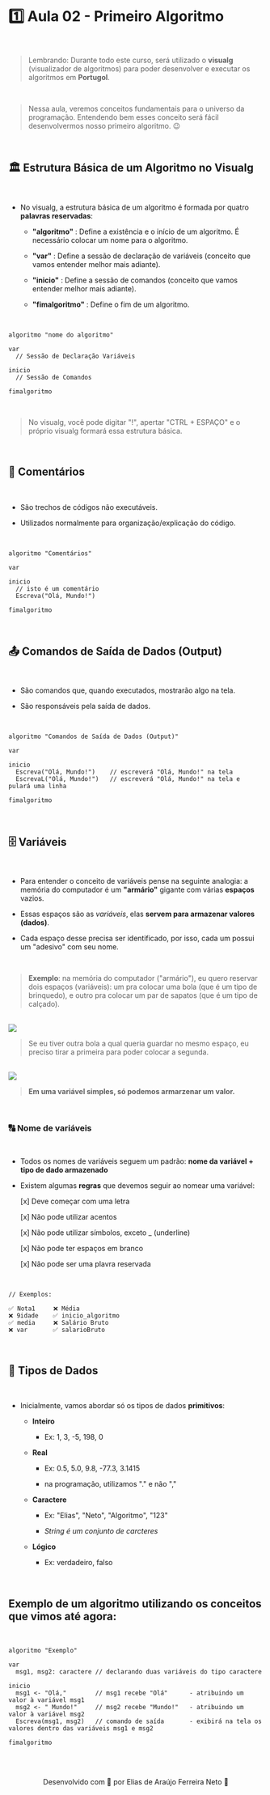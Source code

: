 # 1️⃣ Aula 02 - Primeiro Algoritmo

<br>

> Lembrando: Durante todo este curso, será utilizado o **visualg** (visualizador de algoritmos) para poder desenvolver e executar os algoritmos em **Portugol**.

<br>

> Nessa aula, veremos conceitos fundamentais para o universo da programação. Entendendo bem esses conceito
> será fácil desenvolvermos nosso primeiro algoritmo. 😉

<br>

## 🏛 **Estrutura Básica de um Algoritmo no Visualg**

<br>

- No visualg, a estrutura básica de um algoritmo é formada por quatro **palavras reservadas**:

  - **"algoritmo"** : Define a existência e o início de um algoritmo. É necessário colocar um nome para o algoritmo.

  - **"var"** : Define a sessão de declaração de variáveis (conceito que vamos entender melhor mais adiante).

  - **"inicio"** : Define a sessão de comandos (conceito que vamos entender melhor mais adiante).

  - **"fimalgoritmo"** : Define o fim de um algoritmo.

<br>

````
algoritmo "nome do algoritmo"

var
  // Sessão de Declaração Variáveis

inicio
  // Sessão de Comandos

fimalgoritmo
````

<br>

> No visualg, você pode digitar "!", apertar "CTRL + ESPAÇO" e o próprio visualg formará essa estrutura básica.

<br>

## 💬 **Comentários**

<br>

- São trechos de códigos não executáveis.

- Utilizados normalmente para organização/explicação do código.

<br>

````
algoritmo "Comentários" 

var

inicio
  // isto é um comentário
  Escreva("Olá, Mundo!")

fimalgoritmo
````

<br>

## 📤 **Comandos de Saída de Dados (Output)**

<br>

- São comandos que, quando executados, mostrarão algo na tela.

- São responsáveis pela saída de dados.

<br>

````
algoritmo "Comandos de Saída de Dados (Output)"

var

inicio
  Escreva("Olá, Mundo!")    // escreverá "Olá, Mundo!" na tela
  EscrevaL("Olá, Mundo!")   // escreverá "Olá, Mundo!" na tela e pulará uma linha

fimalgoritmo
````

<br>

## 🗄 **Variáveis**

<br>

- Para entender o conceito de variáveis pense na seguinte analogia:
a memória do computador é um **"armário"** gigante com várias **espaços** vazios.

- Essas espaços são as *variáveis*, elas **servem para armazenar valores (dados)**.

- Cada espaço desse precisa ser identificado, por isso, cada um possui um "adesivo" com seu nome.

<br>

> **Exemplo**: na memória do computador ("armário"), eu quero reservar dois espaços (variáveis):
> um pra colocar uma bola (que é um tipo de brinquedo), e outro pra colocar um par de sapatos 
> (que é um tipo de calçado).

<br>

<img align="center" src="./images/variaveis.png">

<br>

> Se eu tiver outra bola a qual queria guardar no mesmo espaço, eu preciso tirar a primeira para
> poder colocar a segunda. 

<br>

<img align="center" src="./images/variaveis.gif">

<br>

> **Em uma variável simples, só podemos armarzenar um valor.**

<br>

### 🔠 **Nome de variáveis**

<br>

- Todos os nomes de variáveis seguem um padrão: **nome da variável + tipo de dado armazenado**

- Existem algumas **regras** que devemos seguir ao nomear uma variável:

  [x] Deve começar com uma letra

  [x] Não pode utilizar acentos

  [x] Não pode utilizar símbolos, exceto _ (underline)

  [x] Não pode ter espaços em branco

  [x] Não pode ser uma plavra reservada

<br>

````
// Exemplos:

✅ Nota1     ❌ Média
❌ 9idade    ✅ inicio_algoritmo
✅ media     ❌ Salário Bruto
❌ var       ✅ salarioBruto 
````

<br>

## 🎲 **Tipos de Dados**

<br>

- Inicialmente, vamos abordar só os tipos de dados **primitivos**:

  - **Inteiro**

    - Ex: 1, 3, -5, 198, 0

  - **Real**

    - Ex: 0.5, 5.0, 9.8, -77.3, 3.1415

    - na programação, utilizamos "." e não ","

  - **Caractere**

    - Ex: "Elias", "Neto", "Algoritmo", "123"

    - *String é um conjunto de carcteres*

  - **Lógico**

    - Ex: verdadeiro, falso

<br>

## **Exemplo de um algoritmo utilizando os conceitos que vimos até agora:**

<br>

````
algoritmo "Exemplo"

var
  msg1, msg2: caractere // declarando duas variáveis do tipo caractere

inicio
  msg1 <- "Olá,"        // msg1 recebe "Olá"      - atribuindo um valor à variável msg1
  msg2 <- " Mundo!"     // msg2 recebe "Mundo!"   - atribuindo um valor à variável msg2
  Escreva(msg1, msg2)   // comando de saída       - exibirá na tela os valores dentro das variáveis msg1 e msg2

fimalgoritmo
````

<br><br>

<p align="center"> Desenvolvido com 💙 por Elias de Araújo Ferreira Neto 👋 <p>
